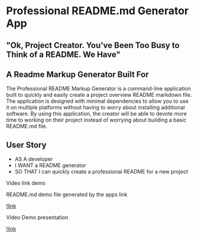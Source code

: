 # Professional README.md Generator App
## "Ok, Project Creator. You've Been Too Busy to Think of a README. We Have"

## A Readme Markup Generator Built For

The Professional README Markup Generator is a command-line application built to quickly and easily create a project overview README markdown file. The application is designed with minimal dependencies to allow you to use it on multiple platforms without having to worry about installing additional software. By using this application, the creator will be able to devote more time to working on their project instead of worrying about building a basic README.md file.

## User Story

- AS A developer
- I WANT a README generator
- SO THAT I can quickly create a professional README for a new project

Video link demo



README.md demo file generated by the apps link

[!link](https://github.com/Bryan3D/proREADMEgenApp/tree/main/doc#readme)

Video Demo presentation

[!link](https://github.com/Bryan3D/proREADMEgenApp/blob/main/DemoVideo.mp4)
